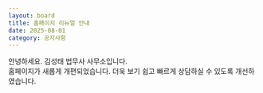 ```yaml
---
layout: board
title: 홈페이지 리뉴얼 안내
date: 2025-08-01
category: 공지사항
---
```



안녕하세요. 김성태 법무사 사무소입니다.  
홈페이지가 새롭게 개편되었습니다. 더욱 보기 쉽고 빠르게 상담하실 수 있도록 개선하였습니다.
